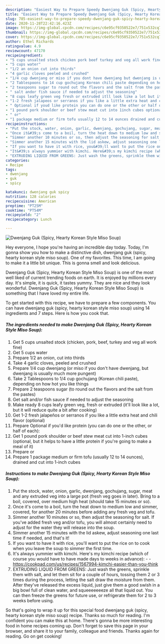```yaml
---
description: "Easiest Way to Prepare Speedy Dwenjang Guk (Spicy, Hearty Korean Style Miso Soup)"
title: "Easiest Way to Prepare Speedy Dwenjang Guk (Spicy, Hearty Korean Style Miso Soup)"
slug: 785-easiest-way-to-prepare-speedy-dwenjang-guk-spicy-hearty-korean-style-miso-soup
date: 2020-11-28T22:42:16.423Z
image: https://img-global.cpcdn.com/recipes/c6e95cf9350522e7/751x532cq70/dwenjang-guk-spicy-hearty-korean-style-miso-soup-recipe-main-photo.jpg
thumbnail: https://img-global.cpcdn.com/recipes/c6e95cf9350522e7/751x532cq70/dwenjang-guk-spicy-hearty-korean-style-miso-soup-recipe-main-photo.jpg
cover: https://img-global.cpcdn.com/recipes/c6e95cf9350522e7/751x532cq70/dwenjang-guk-spicy-hearty-korean-style-miso-soup-recipe-main-photo.jpg
author: Ethel Richards
ratingvalue: 4.9
reviewcount: 47170
recipeingredient:
- "5 cups unsalted stock chicken pork beef turkey and veg all work fine"
- "5 cups water"
- "1/2 an onion cut into thirds"
- "4 garlic cloves peeled and crushed"
- "1/4 cup dwenjang or miso if you dont have dwenjang but dwenjang is usually much more pungent"
- "2 Tablespoons to 14 cup gochujang Korean chili paste depending on how hot you like things"
- "2 teaspoons sugar to round out the flavors and the salt from the pastes"
- " salt andor fish sauce if needed to adjust the seasoning"
- "8 cups leafy green veg fresh or extruded itll look like a lot but it will reduce quite a bit after cooking"
- "1-2 fresh jalapeos or serranos if you like a little extra heat and chili flavor optional"
- " Optional if youd like protein you can do one or the other or half of each"
- "1 pound pork shoulder or beef stew meat cut into 1inch cubes optional but it helps to have a little protein if youre going to make a meal of it"
- " or"
- "1 package medium or firm tofu usually 12 to 14 ounces drained and cut into 1inch cubes"
recipeinstructions:
- "Put the stock, water, onion, garlic, dwenjang, gochujang, sugar, meat and any extruded veg into a large pot (fresh veg goes in later). Bring to a boil, covered, over medium high heat (should take 15 minutes or so)."
- "Once it&#39;s come to a boil, turn the heat down to medium low and simmer, covered, for another 20 minutes before adding any fresh veg and tofu."
- "Simmer another 10 minutes or so, then adjust the seasoning for salt. If you&#39;ve added fresh veg and/or tofu, you will almost certainly need to adjust for the water they will release into the soup."
- "Simmer another 15 minutes with the lid askew, adjust seasoning one last time if needed, and that&#39;s it!"
- "If you want to have it with rice, you&#39;ll want to put the rice on to cook when you leave the soup to simmer the first time."
- "It&#39;s always yummier with kimchi. Here&#39;s my kimchi recipe (which of course you would have to have made days to weeks in advance):  https://cookpad.com/us/recipes/1567994-kimchi-easier-than-you-think"
- "EXTRUDING LIQUID FROM GREENS: Just wash the greens, sprinkle them with salt, and let them sit for a couple of hours, tossing them 2 or 3 times during the process, letting the salt draw the moisture from them. After they&#39;ve released the excess liquid, just give them a good swish in a big bowl full of clean water, and squeeeeeeeze all that liquid out. You can then freeze the greens for future use, or refrigerate them for 2 to 3 weeks before using."
categories:
- Recipe
tags:
- dwenjang
- guk
- spicy

katakunci: dwenjang guk spicy 
nutrition: 128 calories
recipecuisine: American
preptime: "PT25M"
cooktime: "PT54M"
recipeyield: "2"
recipecategory: Lunch

---
```



![Dwenjang Guk (Spicy, Hearty Korean Style Miso Soup)](https://img-global.cpcdn.com/recipes/c6e95cf9350522e7/751x532cq70/dwenjang-guk-spicy-hearty-korean-style-miso-soup-recipe-main-photo.jpg)

Hey everyone, I hope you're having an incredible day today. Today, I'm gonna show you how to make a distinctive dish, dwenjang guk (spicy, hearty korean style miso soup). One of my favorites. This time, I am going to make it a little bit unique. This is gonna smell and look delicious.

Dwenjang Guk (Spicy, Hearty Korean Style Miso Soup) is one of the most well liked of current trending foods on earth. It is enjoyed by millions every day. It's simple, it is quick, it tastes yummy. They are nice and they look wonderful. Dwenjang Guk (Spicy, Hearty Korean Style Miso Soup) is something that I have loved my entire life.




To get started with this recipe, we have to prepare a few components. You can have dwenjang guk (spicy, hearty korean style miso soup) using 14 ingredients and 7 steps. Here is how you cook that.

<!--inarticleads1-->

##### The ingredients needed to make Dwenjang Guk (Spicy, Hearty Korean Style Miso Soup):

1. Get 5 cups unsalted stock (chicken, pork, beef, turkey and veg all work fine)
1. Get 5 cups water
1. Prepare 1/2 an onion, cut into thirds
1. Take 4 garlic cloves, peeled and crushed
1. Prepare 1/4 cup dwenjang (or miso if you don&#39;t have dwenjang, but dwenjang is usually much more pungent)
1. Take 2 Tablespoons to 1/4 cup gochujang (Korean chili paste), depending on how hot you like things
1. Prepare 2 teaspoons sugar (to round out the flavors and the salt from the pastes)
1. Get  salt and/or fish sauce if needed to adjust the seasoning
1. Make ready 8 cups leafy green veg, fresh or extruded (it&#39;ll look like a lot, but it will reduce quite a bit after cooking)
1. Get 1-2 fresh jalapeños or serranos if you like a little extra heat and chili flavor (optional)
1. Prepare  Optional if you&#39;d like protein (you can do one or the other, or half of each):
1. Get 1 pound pork shoulder or beef stew meat cut into 1-inch cubes (optional, but it helps to have a little protein if you&#39;re going to make a meal of it)
1. Prepare  or
1. Prepare 1 package medium or firm tofu (usually 12 to 14 ounces), drained and cut into 1-inch cubes




<!--inarticleads2-->

##### Instructions to make Dwenjang Guk (Spicy, Hearty Korean Style Miso Soup):

1. Put the stock, water, onion, garlic, dwenjang, gochujang, sugar, meat and any extruded veg into a large pot (fresh veg goes in later). Bring to a boil, covered, over medium high heat (should take 15 minutes or so).
1. Once it&#39;s come to a boil, turn the heat down to medium low and simmer, covered, for another 20 minutes before adding any fresh veg and tofu.
1. Simmer another 10 minutes or so, then adjust the seasoning for salt. If you&#39;ve added fresh veg and/or tofu, you will almost certainly need to adjust for the water they will release into the soup.
1. Simmer another 15 minutes with the lid askew, adjust seasoning one last time if needed, and that&#39;s it!
1. If you want to have it with rice, you&#39;ll want to put the rice on to cook when you leave the soup to simmer the first time.
1. It&#39;s always yummier with kimchi. Here&#39;s my kimchi recipe (which of course you would have to have made days to weeks in advance): -  - https://cookpad.com/us/recipes/1567994-kimchi-easier-than-you-think
1. EXTRUDING LIQUID FROM GREENS: Just wash the greens, sprinkle them with salt, and let them sit for a couple of hours, tossing them 2 or 3 times during the process, letting the salt draw the moisture from them. After they&#39;ve released the excess liquid, just give them a good swish in a big bowl full of clean water, and squeeeeeeeze all that liquid out. You can then freeze the greens for future use, or refrigerate them for 2 to 3 weeks before using.




So that's going to wrap it up for this special food dwenjang guk (spicy, hearty korean style miso soup) recipe. Thanks so much for reading. I'm confident you can make this at home. There's gonna be more interesting food in home recipes coming up. Don't forget to save this page in your browser, and share it to your family, colleague and friends. Thanks again for reading. Go on get cooking!
